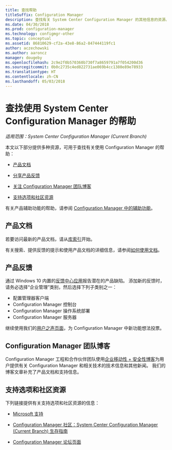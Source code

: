 ```yaml
---
title: 查找帮助
titleSuffix: Configuration Manager
description: 查找有关 System Center Configuration Manager 的其他信息的资源。
ms.date: 04/30/2018
ms.prod: configuration-manager
ms.technology: configmgr-other
ms.topic: conceptual
ms.assetid: 86810629-cf2a-43e8-86a2-847444119fc1
author: aczechowski
ms.author: aaroncz
manager: dougeby
ms.openlocfilehash: 2c9e2f0b570360b730f7a8659791a7f054200d36
ms.sourcegitcommit: 0b0c2735c4ed822731ae069b4cc1380e89e78933
ms.translationtype: HT
ms.contentlocale: zh-CN
ms.lasthandoff: 05/03/2018
---
```

# <a name="find-help-for-using-system-center-configuration-manager"></a>查找使用 System Center Configuration Manager 的帮助

*适用范围：System Center Configuration Manager (Current Branch)*

本文以下部分提供多种资源，可用于查找有关使用 Configuration Manager 的帮助：  

- [产品文档](#bkmk_Info)  

- [分享产品反馈](#product-feedback)  

- [关注 Configuration Manager 团队博客](#BKMK_ProductGroupBlog)  

- [支持选项和社区资源](#BKMK_SupportOptions)  

有关产品辅助功能的帮助，请参阅 [Configuration Manager 中的辅助功能](../../core/understand/accessibility-features.md)。  


##  <a name="bkmk_Info"></a> 产品文档  

若要访问最新的产品文档，请从[库索引](https://docs.microsoft.com/sccm/)开始。  

<a name="BKMK_SearchTips"></a>  

有关搜索、提供反馈的提示和使用产品文档的详细信息，请参阅[如何使用文档](/sccm/core/understand/use-docs)。  



## <a name="product-feedback"></a>产品反馈
通过 Windows 10 内置的[反馈中心应用](https://support.microsoft.com/help/4021566/windows-10-send-feedback-to-microsoft-with-feedback-hub-app)报告潜在的产品缺陷。 添加新的反馈时，请务必选择“企业管理”类别，然后选择下列子类别之一：
 - 配置管理器客户端
 - Configuration Manager 控制台
 - Configuration Manager 操作系统部署
 - Configuration Manager 服务器

继续使用我们的[用户之声页面](http://configurationmanager.uservoice.com/)，为 Configuration Manager 中新功能想法投票。


##  <a name="BKMK_ProductGroupBlog"></a> Configuration Manager 团队博客  
 Configuration Manager 工程和合作伙伴团队使用[企业移动性 + 安全性博客](https://cloudblogs.microsoft.com/enterprisemobility/?product=system-center-configuration-manager)为用户提供有关 Configuration Manager 和相关技术的技术信息和其他新闻。 我们的博客文章补充了产品文档和支持信息。  


##  <a name="BKMK_SupportOptions"></a> 支持选项和社区资源  
 下列链接提供有关支持选项和社区资源的信息：  

-   [Microsoft 支持](http://go.microsoft.com/fwlink/?LinkId=243064)  

-   [Configuration Manager 社区：System Center Configuration Manager (Current Branch) 生存指南](http://social.technet.microsoft.com/wiki/contents/articles/33035.system-center-configuration-manager-current-branch-survival-guide.aspx )  

-   [Configuration Manager 论坛页面](https://social.technet.microsoft.com/Forums/en-US/home?category=ConfigMgrCB)  
    <!-- NOTE: the above URL requires "en-US" for the category to work -->